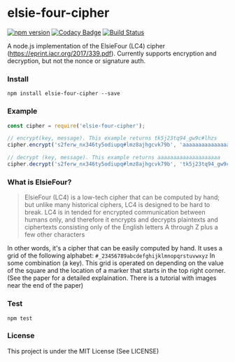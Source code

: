 # elsie-four-cipher

[![npm version](https://badge.fury.io/js/elsie-four-cipher.svg)](https://badge.fury.io/js/elsie-four-cipher)
[![Codacy Badge](https://api.codacy.com/project/badge/Grade/c24d888bae2e416b9160277a76360686)](https://www.codacy.com/app/Gavin-Song/elsie-four-cipher?utm_source=github.com&amp;utm_medium=referral&amp;utm_content=Gavin-Song/elsie-four-cipher&amp;utm_campaign=Badge_Grade)
[![Build Status](https://travis-ci.org/Gavin-Song/elsie-four-cipher.svg?branch=master)](https://travis-ci.org/Gavin-Song/elsie-four-cipher)

A node.js implementation of the ElsieFour (LC4) cipher (https://eprint.iacr.org/2017/339.pdf). Currently supports encryption and decryption, but not the nonce or signature auth.

### Install
`npm install elsie-four-cipher --save`

### Example
```javascript
const cipher = require('elsie-four-cipher');

// encrypt(key, message). This example returns tk5j23tq94_gw9c#lhzs
cipher.encrypt('s2ferw_nx346ty5odiupq#lmz8ajhgcvk79b', 'aaaaaaaaaaaaaaaaaaaa');

// decrypt (key, message). This example returns aaaaaaaaaaaaaaaaaaaa
cipher.decrypt('s2ferw_nx346ty5odiupq#lmz8ajhgcvk79b', 'tk5j23tq94_gw9c#lhzs');
```

### What is ElsieFour?
> ElsieFour (LC4) is a low-tech cipher that can be computed by hand;
but unlike many historical ciphers, LC4 is designed to be hard to break. LC4 is in
tended for encrypted communication between humans only, and therefore it encrypts 
and decrypts plaintexts and ciphertexts consisting only of the English letters 
A through Z plus a few other characters

In other words, it's a cipher that can be easily computed by hand. It uses a grid of the following alphabet:
`#_23456789abcdefghijklmnopqrstuvwxyz`
In some combination (a key). This grid is operated on depending on the value of the square and the location of a marker that starts in the top right corner. (See the paper for a detailed explaination. There is a tutorial with images near the end of the paper)


### Test
`npm test`

### License
This project is under the MIT License (See LICENSE)
